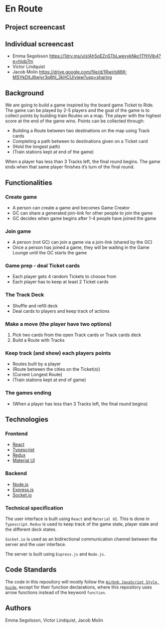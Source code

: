 # En Route

## Project screencast

## Individual screencast

- Emma Segolsson https://1drv.ms/v/s!Ah5oEZnSTbLwevykNkc1TfHVIb4?e=hlob7m 
- Victor Lindquist 
- Jacob Molin https://drive.google.com/file/d/1Rwirb86K-MSYkDXJ6wjyr3q8hI_3kHCU/view?usp=sharing

## Background

We are going to build a game inspired by the board game Ticket to Ride. The game can be played by 2-5 players and the goal of the game is to collect points by building train Routes on a map. The player with the highest score at the end of the game wins. Points can be collected through:

- Building a Route between two destinations on the map using Track cards
- Completing a path between to destinations given on a Ticket card
- (Hold the longest path)
- (Train stations kept at end of the game)

When a player has less than 3 Tracks left, the final round begins. The game ends when that same player finishes it’s turn of the final round.

## Functionalities

### Create game

- A person can create a game and becomes Game Creator
- GC can share a generated join-link for other people to join the game
- GC decides when game begins after 1-4 people have joined the game

### Join game 

- A person (not GC) can join a game via a join-link (shared by the GC)
- Once a person has joined a game, they will be waiting in the Game Lounge until the GC starts the game

### Game prep - deal Ticket cards

- Each player gets 4 random Tickets to choose from
- Each player has to keep at least 2 Ticket cards

### The Track Deck

- Shuffle and refill deck
- Deal cards to players and keep track of actions

### Make a move (the player have two options)

1. Pick two cards from the open Track cards or Track cards deck
2. Build a Route with Tracks

### Keep track (and show) each players points

- Routes built by a player
- (Route between the cities on the Ticket(s))
- (Current Longest Route)
- (Train stations kept at end of game)

### The games ending

- (When a player has less than 3 Tracks left, the final round begins)

## Technologies

### Frontend

- [React](https://reactjs.org/)
- [Typescript](https://www.typescriptlang.org/)
- [Redux](https://redux.js.org/)
- [Material UI](https://material-ui.com/)

### Backend

- [Node.js](https://nodejs.org/en/)
- [Express.js](https://expressjs.com/)
- [Socket.io](https://socket.io/)

### Technical specification

The user interface is built using `React` and `Material UI`. This is done in `Typescript`. `Redux` is used to keep track of the game state, player state and the different deck states.

`Socket.io` is used as an bidirectional communication channel between the server and the user interface.

The server is built using `Express.js` and `Node.js`.

## Code Standards

The code in this repository will mostly follow the [`Airbnb JavaScript Style Guide`](https://github.com/airbnb/javascript#readme), except for their function declarations, where this repository uses arrow functions instead of the keyword
`function`.

## Authors
Emma Segolsson, Victor Lindquist, Jacob Molin
